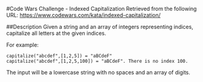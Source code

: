 #Code Wars Challenge - Indexed Capitalization
Retrieved from the following URL: https://www.codewars.com/kata/indexed-capitalization/

##Description
Given a string and an array of integers representing indices, capitalize all letters at the given indices.

For example:

    capitalize("abcdef",[1,2,5]) = "aBCdeF"
    capitalize("abcdef",[1,2,5,100]) = "aBCdeF". There is no index 100.

The input will be a lowercase string with no spaces and an array of digits.
